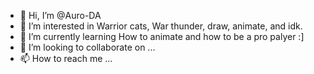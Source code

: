 - 👋 Hi, I’m @Auro-DA
- 👀 I’m interested in Warrior cats, War thunder, draw, animate, and idk.
- 🌱 I’m currently learning How to animate and how to be a pro palyer :]
- 💞️ I’m looking to collaborate on ...
- 📫 How to reach me ...

<!---
Auro-DA/Auro-DA is a ✨ special ✨ repository because its `README.md` (this file) appears on your GitHub profile.
You can click the Preview link to take a look at your changes.
--->
